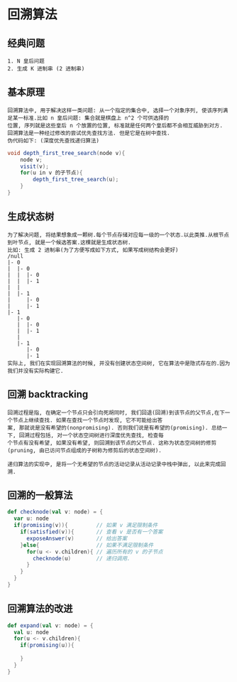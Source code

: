 # 回溯算法
## 经典问题
    1. N 皇后问题
    2. 生成 K 进制串 (2 进制串)

## 基本原理
    回溯算法中, 用于解决这样一类问题: 从一个指定的集合中, 选择一个对象序列, 使该序列满足某一标准.比如 n 皇后问题: 集合就是棋盘上 n^2 个可供选择的
    位置, 序列就是这些皇后 n 个放置的位置, 标准就是任何两个皇后都不会相互威胁到对方.
    回溯算法是一种经过修改的尝试优先查找方法. 但是它是在树中查找.
    伪代码如下: (深度优先查找递归算法)

```java
void depth_first_tree_search(node v){
    node v;
    visit(v);
    for(u in v 的子节点){
        depth_first_tree_search(u);
    }
}
```
## 生成状态树
    为了解决问题, 将结果想象成一颗树.每个节点存储对应每一级的一个状态.以此类推.从根节点到叶节点, 就是一个候选答案.这棵就是生成状态树.     
    比如: 生成 2 进制串(为了方便写成如下方式, 如果写成树结构会更好)
    /null 
    |- 0
    |  |- 0
    |  |  |- 0
    |  |  |- 1
    |  |
    |  |- 1
    |     |- 0
    |     |- 1
    |- 1
       |- 0
       |  |- 0
       |  |- 1
       |
       |- 1 
          |- 0
          |- 1
    实际上, 我们在实现回溯算法的时候, 并没有创建状态空间树, 它在算法中是隐式存在的.因为我们并没有实际构建它.
 
## 回溯 backtracking
    回溯过程是指, 在确定一个节点只会引向死胡同时, 我们回退(回溯)到该节点的父节点,在下一个节点上继续查找. 如果在查找一个节点时发现, 它不可能给出答
    案, 那就说是没有希望的(nonpromising). 否则我们说是有希望的(promising). 总结一下, 回溯过程包括, 对一个状态空间树进行深度优先查找, 检查每
    个节点有没有希望, 如果没有希望, 则回溯到该节点的父节点. 这称为状态空间树的修剪(pruning, 由已访问节点组成的子树称为修剪后的状态空间树).
    
    递归算法的实现中, 是将一个无希望的节点的活动记录从活动记录中栈中弹出, 以此来完成回溯.

## 回溯的一般算法
```scala
def checknode(val v: node) = {
  var u: node
  if(promising(v)){         // 如果 v 满足限制条件
    if(satisfied(v)){       // 查看 v 是否有一个答案
      exposeAnswer(v)       // 给出答案
    }else{                  // 如果不满足限制条件
      for(u <- v.children){ // 遍历所有的 v 的子节点
        checknode(u)        // 递归调用.
      }
    }
  }
}
```
## 回溯算法的改进
```scala
def expand(val v: node) = {
  val u: node
  for(u <- v.children){
    if(promising(u)){
      
    }
  }       
}
```










